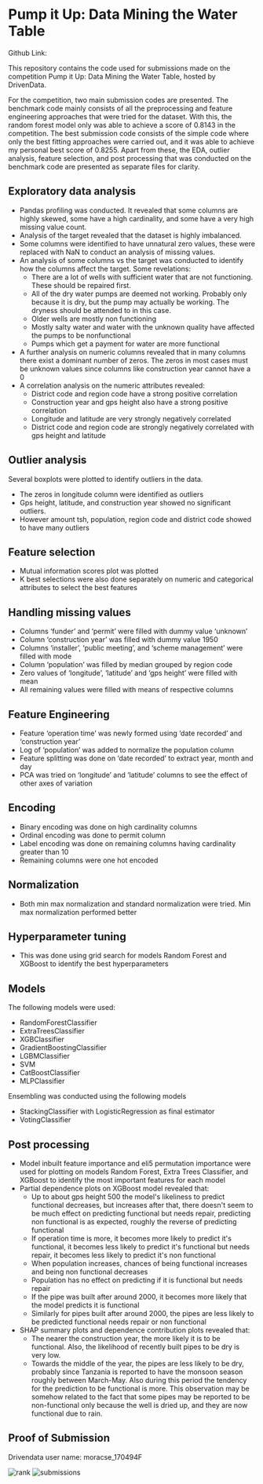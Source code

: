 # Pump it Up: Data Mining the Water Table

Github Link: 

This repository contains the code used for submissions made on the competition Pump it Up: Data Mining the Water Table, hosted by DrivenData.

For the competition, two main submission codes are presented. The benchmark code mainly consists of all the preprocessing and feature engineering approaches that were tried for the dataset. With this, the random forest model only was able to achieve a score of 0.8143 in the competition.
The best submission code consists of the simple code where only the best fitting approaches were carried out, and it was able to achieve my personal best score of 0.8255. 
Apart from these, the EDA, outlier analysis, feature selection, and post processing that was conducted on the benchmark code are presented as separate files for clarity. 

## Exploratory data analysis

* Pandas profiling was conducted. It revealed that some columns are highly skewed, some have a high cardinality, and some have a very high missing value count. 
* Analysis of the target revealed that the dataset is highly imbalanced. 
* Some columns were identified to have unnatural zero values, these were replaced with NaN to conduct an analysis of missing values. 
* An analysis of some columns vs the target was conducted to identify how the columns affect the target. Some revelations: 
  * There are a lot of wells with sufficient water that are not functioning. These should be repaired first.
  * All of the dry water pumps are deemed not working. Probably only because it is dry, but the pump may actually be working. The dryness should be attended to in this case.
  * Older wells are mostly non functioning
  * Mostly salty water and water with the unknown quality have affected the pumps to be nonfunctional
  * Pumps which get a payment for water are more functional
* A further analysis on numeric columns revealed that in many columns there exist a dominant number of zeros. The zeros in most cases must be unknown values since columns like construction year cannot have a 0
* A correlation analysis on the numeric attributes revealed:
  * District code and region code have a strong positive correlation
  * Construction year and gps height also have a strong positive correlation
  * Longitude and latitude are very strongly negatively correlated
  * District code and region code are strongly negatively correlated with gps height and latitude

## Outlier analysis

Several boxplots were plotted to identify outliers in the data.

* The zeros in longitude column were identified as outliers
* Gps height, latitude, and construction year showed no significant outliers.
* However amount tsh, population, region code and district code showed to have many outliers

## Feature selection

* Mutual information scores plot was plotted
* K best selections were also done separately on numeric and categorical attributes to select the best features

## Handling missing values

* Columns ‘funder’ and ‘permit’ were filled with dummy value ‘unknown’
* Column ‘construction year’ was filled with dummy value 1950
* Columns ‘installer’, ‘public meeting’, and ‘scheme management’ were filled with mode
* Column ‘population’ was filled by median grouped by region code
* Zero values of ‘longitude’, ‘latitude’ and ‘gps height’ were filled with mean
* All remaining values were filled with means of respective columns

## Feature Engineering

* Feature ‘operation time’ was newly formed using ‘date recorded’ and ‘construction year’
* Log of ‘population’ was added to normalize the population column
* Feature splitting was done on ‘date recorded’ to extract year, month and day
* PCA was tried on ‘longitude’ and ‘latitude’ columns to see the effect of other axes of variation

## Encoding

* Binary encoding was done on high cardinality columns
* Ordinal encoding was done to permit column
* Label encoding was done on remaining columns having cardinality greater than 10
* Remaining columns were one hot encoded

## Normalization

* Both min max normalization and standard normalization were tried. Min max normalization performed better

## Hyperparameter tuning

* This was done using grid search for models Random Forest and XGBoost to identify the best hyperparameters

## Models

The following models were used:

* RandomForestClassifier
* ExtraTreesClassifier
* XGBClassifier
* GradientBoostingClassifier
* LGBMClassifier
* SVM
* CatBoostClassifier
* MLPClassifier

Ensembling was conducted using the following models

* StackingClassifier with LogisticRegression as final estimator
* VotingClassifier

## Post processing

* Model inbuilt feature importance and eli5 permutation importance were used for plotting on models Random Forest, Extra Trees Classifier, and XGBoost to identify the most important features for each model
* Partial dependence plots on XGBoost model revealed that:
  * Up to about gps height 500 the model's likeliness to predict functional decreases, but increases after that, there doesn't seem to be much effect on predicting functional but needs repair, predicting non functional is as expected, roughly the reverse of predicting functional
  * If operation time is more, it becomes more likely to predict it's functional, it becomes less likely to predict it's functional but needs repair, it becomes less likely to predict it's non functional
  * When population increases, chances of being functional increases and being non functional decreases
  * Population has no effect on predicting if it is functional but needs repair
  * If the pipe was built after around 2000, it becomes more likely that the model predicts it is functional
  * Similarly for pipes built after around 2000, the pipes are less likely to be predicted functional needs repair or non functional
* SHAP summary plots and dependence contribution plots revealed that:
  * The nearer the construction year, the more likely it is to be functional. Also, the likelihood of recently built pipes to be dry is very low.
  * Towards the middle of the year, the pipes are less likely to be dry, probably since Tanzania is reported to have the monsoon season roughly between March-May. Also during this period the tendency for the prediction to be functional is more. This observation may be somehow related to the fact that some pipes may be reported to be non-functional only because the well is dried up, and they are now functional due to rain.

## Proof of Submission

Drivendata user name: moracse_170494F

![rank](https://user-images.githubusercontent.com/46979289/133734792-b16b76f7-9e14-4463-b5d6-83a1c18d7253.png)
![submissions](https://user-images.githubusercontent.com/46979289/133734821-96f1465c-404a-42b4-8aa1-b9208c179ad1.png)

